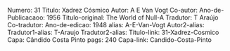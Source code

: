 Numero: 31
Titulo: Xadrez Cósmico
Autor: A E Van Vogt
Co-autor: 
Ano-de-Publicacaoo: 1956
Titulo-original: The World of Null-A
Tradutor: T Araújo
Co-tradutor: 
Ano-de-edicao: 1948
alias: A-E-Van-Vogt
Autor2-alias: 
Tradutor1-alias: T-Araujo
Tradutor2-alias: 
Titulo-link: 31-Xadrez-Cosmico
Capa: Cândido Costa Pinto
pags: 240
Capa-link: Candido-Costa-Pinto